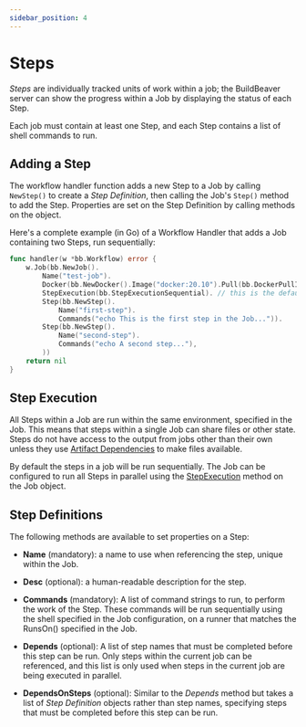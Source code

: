 ```yaml
---
sidebar_position: 4
---
```


# Steps

*Steps* are individually tracked units of work within a job; the BuildBeaver server can show the progress within a
Job by displaying the status of each Step.

Each job must contain at least one Step, and each Step contains a list of shell commands to run.

## Adding a Step

The workflow handler function adds a new Step to a Job by calling ``NewStep()`` to create a
*Step Definition*, then calling the Job's ``Step()`` method to add the Step. Properties are set on the Step Definition
by calling methods on the object.

Here's a complete example (in Go) of a Workflow Handler that adds a Job containing two Steps, run sequentially:

```go
func handler(w *bb.Workflow) error {
    w.Job(bb.NewJob().
        Name("test-job").
		Docker(bb.NewDocker().Image("docker:20.10").Pull(bb.DockerPullIfNotExists)).
        StepExecution(bb.StepExecutionSequential). // this is the default, can be omitted
        Step(bb.NewStep().
            Name("first-step").
            Commands("echo This is the first step in the Job...")).
        Step(bb.NewStep().
            Name("second-step").
            Commands("echo A second step..."), 
        ))
	return nil
}
```

## Step Execution

All Steps within a Job are run within the same environment, specified in the Job. This means that steps within
a single Job can share files or other state. Steps do not have access to the output from jobs other than their
own unless they use [Artifact Dependencies](jobs#job-dependencies) to make files available.

By default the steps in a job will be run sequentially. The Job can be configured to run all
Steps in parallel using the [StepExecution](jobs#job-definitions) method on the Job object.


## Step Definitions

The following methods are available to set properties on a Step:

- **Name** (mandatory): a name to use when referencing the step, unique within the Job.

- **Desc** (optional): a human-readable description for the step.

- **Commands** (mandatory): A list of command strings to run, to perform the work of the Step. These commands
  will be run sequentially using the shell specified in the Job configuration, on a runner that matches
  the RunsOn() specified in the Job.

- **Depends** (optional): A list of step names that must be completed before this step can be run. Only steps within
  the current job can be referenced, and this list is only used when steps in the current job are
  being executed in parallel.

- **DependsOnSteps** (optional): Similar to the *Depends* method but takes a list of *Step Definition* objects rather
 than step names, specifying steps that must be completed before this step can be run.
